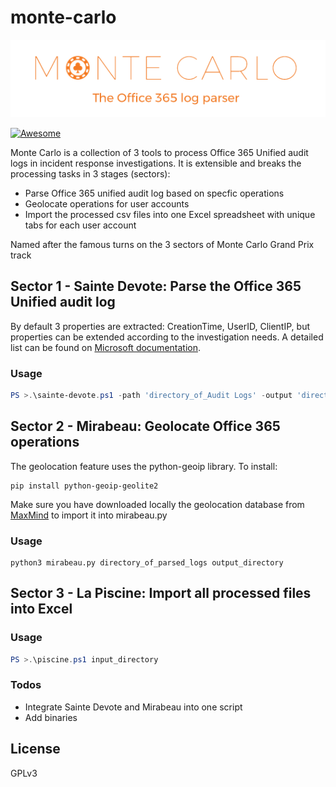 # monte-carlo

![](https://raw.githubusercontent.com/nov3mb3r/monte-carlo/master/monte%20carlo.PNG)

[![Awesome](https://awesome.re/badge.svg)](https://awesome.re)

Monte Carlo is a collection of 3 tools to process Office 365 Unified audit logs in incident response investigations. It is extensible and breaks the processing tasks in 3 stages (sectors): 

 - Parse Office 365 unified audit log based on specfic operations
 - Geolocate operations for user accounts 
 - Import the processed csv files into one Excel spreadsheet with unique tabs for each user account

Named after the famous turns on the 3 sectors of Monte Carlo Grand Prix track

## Sector 1 - Sainte Devote: Parse the Office 365 Unified audit log

By default 3 properties are extracted: CreationTime, UserID, ClientIP, but properties can be extended according to the investigation needs.
A detailed list can be found on [Microsoft documentation](https://docs.microsoft.com/en-us/microsoft-365/compliance/detailed-properties-in-the-office-365-audit-log?view=o365-worldwide).

### Usage

```powershell
PS >.\sainte-devote.ps1 -path 'directory_of_Audit Logs' -output 'directory_of_parsed_logs'
```

## Sector 2 - Mirabeau: Geolocate Office 365 operations

The geolocation feature uses the python-geoip library. To install:
```
pip install python-geoip-geolite2
```
Make sure you have downloaded locally the geolocation database from [MaxMind](https://dev.maxmind.com/geoip/geoip2/web-services/) to import it into mirabeau.py
### Usage
```
python3 mirabeau.py directory_of_parsed_logs output_directory
```

## Sector 3 - La Piscine: Import all processed files into Excel
### Usage

```powershell
PS >.\piscine.ps1 input_directory
```


### Todos

 - Integrate Sainte Devote and Mirabeau into one script
 - Add binaries

License
----

GPLv3
 
